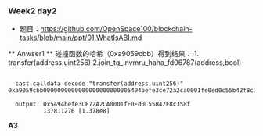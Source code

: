 ### Week2 day2

- 题目：https://github.com/OpenSpace100/blockchain-tasks/blob/main/ppt/01.WhatIsABI.md
  
** Anwser1 **
碰撞函数的哈希（0xa9059cbb）得到结果：·1. transfer(address,uint256)	 2.join_tg_invmru_haha_fd06787(address,bool)	
```

  cast calldata-decode "transfer(address,uint256)"     0xa9059cbb0000000000000000000000005494befe3ce72a2ca0001fe0ed0c55b42f8c358f000000000000000000000000000000000000000000000000000000000836d54c 

  output: 0x5494befe3CE72A2CA0001fE0Ed0C55B42F8c358f
          137811276 [1.378e8]

```

**A3**



